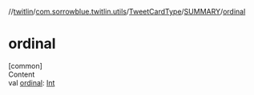 //[twitlin](../../../index.md)/[com.sorrowblue.twitlin.utils](../../index.md)/[TweetCardType](../index.md)/[SUMMARY](index.md)/[ordinal](ordinal.md)



# ordinal  
[common]  
Content  
val [ordinal](ordinal.md): [Int](https://kotlinlang.org/api/latest/jvm/stdlib/kotlin/-int/index.html)  



